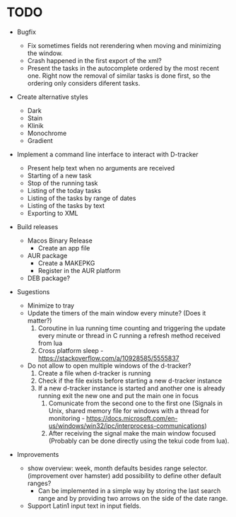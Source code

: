 # TODO

* Bugfix
    + Fix sometimes fields not rerendering when moving and minimizing the window.
    + Crash happened in the first export of the xml?
    + Present the tasks in the autocomplete ordered by the most recent one. Right now the removal of similar tasks is done first, so the ordering only considers diferent tasks.

* Create alternative styles
    + Dark
    + Stain
    + Klinik
    + Monochrome
    + Gradient

* Implement a command line interface to interact with D-tracker
    + Present help text when no arguments are received
    + Starting of a new task
    + Stop of the running task
    + Listing of the today tasks
    + Listing of the tasks by range of dates
    + Listing of the tasks by text
    + Exporting to XML

* Build releases
    + Macos Binary Release
        - Create an app file
    + AUR package
        - Create a MAKEPKG
        - Register in the AUR platform
    + DEB package?

* Sugestions
    + Minimize to tray
    + Update the timers of the main window every minute? (Does it matter?)
        1. Coroutine in lua running time counting and triggering the update every minute or thread in C running a refresh method received from lua
        2. Cross platform sleep - https://stackoverflow.com/a/10928585/5555837
    + Do not allow to open multiple windows of the d-tracker?
        1. Create a file when d-tracker is running
        2. Check if the file exists before starting a new d-tracker instance
        3. If a new d-tracker instance is started and another one is already running exit the new one and put the main one in focus
            1. Comunicate from the second one to the first one (Signals in Unix, shared memory file for windows with a thread for monitoring - https://docs.microsoft.com/en-us/windows/win32/ipc/interprocess-communications)
            2. After receiving the signal make the main window focused (Probably can be done directly using the tekui code from lua).

* Improvements
    + show overview: week, month defaults besides range selector. (improvement over hamster) add possibility to define other default ranges?
        - Can be implemented in a simple way by storing the last search range and by providing two arrows on the side of the date range.
    + Support Latin1 input text in input fields.
